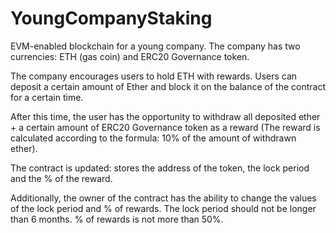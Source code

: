 # YoungCompanyStaking

EVM-enabled blockchain for a young company.
The company has two currencies: ETH (gas coin) and ERC20 Governance token.

The company encourages users to hold ETH with rewards. Users can deposit a certain amount of Ether and block it on the balance of the contract for a certain time.

After this time, the user has the opportunity to withdraw all deposited ether + a certain amount of ERC20 Governance token as a reward
(The reward is calculated according to the formula: 10% of the amount of withdrawn ether).

The contract is updated: stores the address of the token, the lock period and the % of the reward.

Additionally, the owner of the contract has the ability to change the values of the lock period and % of rewards.
The lock period should not be longer than 6 months.
% of rewards is not more than 50%.